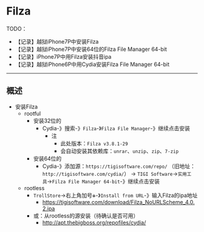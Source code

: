 # Filza

TODO：

* 【记录】越狱iPhone7P中安装Filza
* 【记录】越狱iPhone7P中安装64位的Filza File Manager 64-bit
* 【记录】iPhone7P中用Filza安装抖音ipa
* 【记录】越狱iPhone6P中用Cydia安装Filza File Manager 64-bit

---

## 概述

* 安装Filza
  * rootful
    * 安装32位的
      * Cydia-》搜索-》`Filza`-》`Filza File Manager`-》继续点击安装
        * 注
          * 此处版本：`Filza v3.8.1-29`
          * 会自动安装其依赖库：`unrar`、`unzip`、`zip`、`7-zip`
    * 安装64位的
      * Cydia-》添加源：`https://tigisoftware.com/repo/` （旧地址：`http://tigisoftware.com/cydia/`） -> `TIGI Software`->`实用工具`->`Filza File Manager 64-bit`-》继续点击安装
  * rootless
    * `TrollStore`->右上角加号`➕`-》`Install from URL`-》输入Filza的ipa地址
      * https://tigisoftware.com/download/Filza_NoURLScheme_4.0.2.ipa
    * 或：从rootless的源安装（待确认是否可用）
      * http://apt.thebigboss.org/repofiles/cydia/
